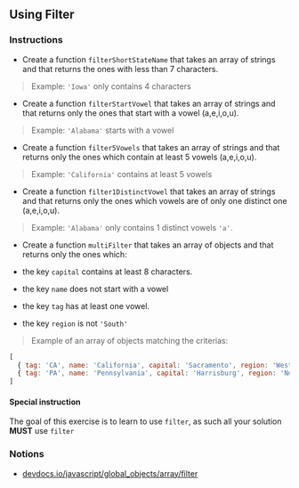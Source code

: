 ## Using Filter

### Instructions

- Create a function `filterShortStateName` that takes an array of
strings and that returns the ones with less than 7 characters.

> Example: `'Iowa'` only contains 4 characters

- Create a function `filterStartVowel` that takes an array of strings
and that returns only the ones that start with a vowel (a,e,i,o,u).

> Example: `'Alabama'` starts with a vowel

- Create a function `filter5Vowels` that takes an array of strings
and that returns only the ones which contain at least 5
vowels (a,e,i,o,u).

> Example: `'California'` contains at least 5 vowels

- Create a function `filter1DistinctVowel` that takes an array of
strings and that returns only the ones which vowels are of only
one distinct one (a,e,i,o,u).

> Example: `'Alabama'` only contains 1 distinct vowels `'a'`.

- Create a function `multiFilter` that takes an array of
objects and that returns only the ones which:

- the key `capital` contains at least 8 characters.
- the key `name` does not start with a vowel
- the key `tag` has at least one vowel.
- the key `region` is not `'South'`

> Example of an array of objects matching the criterias:
```js
[
  { tag: 'CA', name: 'California', capital: 'Sacramento', region: 'West' },
  { tag: 'PA', name: 'Pennsylvania', capital: 'Harrisburg', region: 'Northeast' }
]
```

#### Special instruction

The goal of this exercise is to learn to use `filter`, as such all your
solution **MUST** use `filter`


### Notions

- [devdocs.io/javascript/global_objects/array/filter](https://devdocs.io/javascript/global_objects/array/filter)
